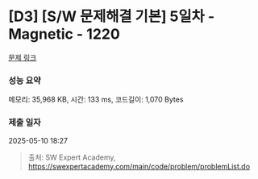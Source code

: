 # [D3] [S/W 문제해결 기본] 5일차 - Magnetic - 1220 

[문제 링크](https://swexpertacademy.com/main/code/problem/problemDetail.do?contestProbId=AV14hwZqABsCFAYD) 

### 성능 요약

메모리: 35,968 KB, 시간: 133 ms, 코드길이: 1,070 Bytes

### 제출 일자

2025-05-10 18:27



> 출처: SW Expert Academy, https://swexpertacademy.com/main/code/problem/problemList.do